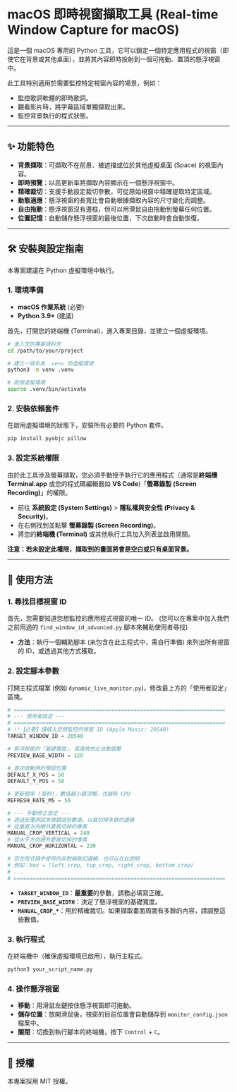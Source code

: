 # macOS 即時視窗擷取工具 (Real-time Window Capture for macOS)

這是一個 macOS 專用的 Python 工具，它可以鎖定一個特定應用程式的視窗（即使它在背景或其他桌面），並將其內容即時投射到一個可拖動、置頂的懸浮視窗中。

此工具特別適用於需要監控特定視窗內容的場景，例如：
* 監控歌詞軟體的即時歌詞。
* 觀看影片時，將字幕區域單獨擷取出來。
* 監控背景執行的程式狀態。



---

## ✨ 功能特色

* **背景擷取**：可擷取不在前景、被遮擋或位於其他虛擬桌面 (Space) 的視窗內容。
* **即時預覽**：以高更新率將擷取內容顯示在一個懸浮視窗中。
* **精確裁切**：支援手動設定裁切參數，可從原始視窗中精確提取特定區域。
* **動態適應**：懸浮視窗的長寬比會自動根據擷取內容的尺寸變化而調整。
* **自由拖動**：懸浮視窗沒有邊框，但可以用滑鼠自由拖動到螢幕任何位置。
* **位置記憶**：自動儲存懸浮視窗的最後位置，下次啟動時會自動恢復。

---

## 🛠️ 安裝與設定指南

本專案建議在 Python 虛擬環境中執行。

### 1. 環境準備

* **macOS 作業系統** (必要)
* **Python 3.9+** (建議)

首先，打開您的終端機 (Terminal)，進入專案目錄，並建立一個虛擬環境。

```bash
# 進入您的專案資料夾
cd /path/to/your/project

# 建立一個名為 .venv 的虛擬環境
python3 -m venv .venv

# 啟用虛擬環境
source .venv/bin/activate
```

### 2. 安裝依賴套件

在啟用虛擬環境的狀態下，安裝所有必要的 Python 套件。

```bash
pip install pyobjc pillow
```

### 3. 設定系統權限

由於此工具涉及螢幕擷取，您必須手動授予執行它的應用程式（通常是**終端機 Terminal.app** 或您的程式碼編輯器如 **VS Code**)「**螢幕錄製 (Screen Recording)**」的權限。

* 前往 **系統設定 (System Settings)** > **隱私權與安全性 (Privacy & Security)**。
* 在右側找到並點擊 **螢幕錄製 (Screen Recording)**。
* 將您的**終端機 (Terminal)** 或其他執行工具加入列表並啟用開關。

**注意：若未設定此權限，擷取到的畫面將會是空白或只有桌面背景。**

---

## 🚀 使用方法

### 1. 尋找目標視窗 ID

首先，您需要知道您想監控的應用程式視窗的唯一 ID。
(您可以在專案中加入我們之前用過的 `find_window_id_advanced.py` 腳本來輔助使用者尋找)

* **方法**：執行一個輔助腳本 (未包含在此主程式中，需自行準備) 來列出所有視窗的 ID，或透過其他方式獲取。

### 2. 設定腳本參數

打開主程式檔案 (例如 `dynamic_live_monitor.py`)，修改最上方的「使用者設定」區塊。

```python
# ===================================================================
# --- 使用者設定 ---
# ===================================================================
# !!【必要】請填入您想監控的視窗 ID (Apple Music: 20540)
TARGET_WINDOW_ID = 20540

# 懸浮視窗的「基礎寬度」，高度將依此自動調整
PREVIEW_BASE_WIDTH = 120

# 首次啟動時的預設位置
DEFAULT_X_POS = 50
DEFAULT_Y_POS = 50

# 更新頻率 (毫秒)，數值越小越流暢，也越耗 CPU
REFRESH_RATE_MS = 50

# --- 手動修正設定 ---
# 透過反覆測試來微調這些數值，以裁切掉多餘的邊緣
# 從垂直方向總共要裁切掉的像素
MANUAL_CROP_VERTICAL = 240
# 從水平方向總共要裁切掉的像素
MANUAL_CROP_HORIZONTAL = 230 

# 您在程式碼中使用的非對稱裁切邏輯，也可以在此說明
# 例如：box = (left_crop, top_crop, right_crop, bottom_crop)
# ...
# ===================================================================
```

* **`TARGET_WINDOW_ID`**：**最重要**的參數，請務必填寫正確。
* **`PREVIEW_BASE_WIDTH`**：決定了懸浮視窗的基礎寬度。
* **`MANUAL_CROP_*`**：用於精確裁切。如果擷取畫面周圍有多餘的內容，請調整這些數值。

### 3. 執行程式

在終端機中（確保虛擬環境已啟用），執行主程式。

```bash
python3 your_script_name.py
```

### 4. 操作懸浮視窗

* **移動**：用滑鼠左鍵按住懸浮視窗即可拖動。
* **儲存位置**：放開滑鼠後，視窗的目前位置會自動儲存到 `monitor_config.json` 檔案中。
* **關閉**：切換到執行腳本的終端機，按下 `Control` + `C`。

---

## 📝 授權

本專案採用 MIT 授權。